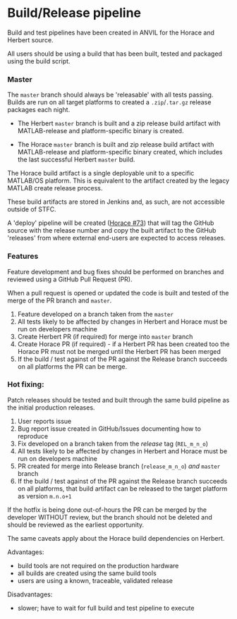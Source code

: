 # Build/Release pipeline

Build and test pipelines have been created in ANVIL for the Horace and Herbert source.

All users should be using a build that has been built, tested and packaged using the build script.

### Master

The `master` branch should always be 'releasable' with all tests passing. Builds are run on all target platforms to created a `.zip`/`.tar.gz` release packages each night.

- The Herbert `master` branch is built and a zip release build artifact with MATLAB-release and platform-specific binary is created.

- The Horace `master` branch is built and zip release build artifact with MATLAB-release and platform-specific binary created, which includes the last successful Herbert `master` build.

The Horace build artifact is a single deployable unit to a specific MATLAB/OS platform. This is equivalent to the artifact created by the legacy MATLAB create release process.

These build artifacts are stored in Jenkins and, as such, are not accessible outside of STFC. 

A 'deploy' pipeline will be created ([Horace #73](https://github.com/pace-neutrons/Horace/issues/73)) that will tag the GitHub source with the release number and copy the built artifact to the GitHub 'releases' from where external end-users are expected to access releases.


### Features

Feature development and bug fixes should be performed on branches and reviewed using a GitHub Pull Request (PR).

When a pull request is opened or updated the code is built and tested of the merge of the PR branch and `master`.

1. Feature developed on a branch taken from the `master`
2. All tests likely to be affected by changes in Herbert and Horace must be run on developers machine
3. Create Herbert PR (if required) for merge into `master` branch
4. Create Horace PR (if required) - if a Herbert PR has been created too the Horace PR must not be merged until the Herbert PR has been merged
5. If the build / test against of the PR against the Release branch succeeds on all platforms the PR can be merge.

### Hot fixing:

Patch releases should be tested and built through the same build pipeline as the initial production releases.

1. User reports issue
2. Bug report issue created in GitHub/Issues documenting how to reproduce
3. Fix developed on a branch taken from the *release* tag (`REL_m_n_o`)
4. All tests likely to be affected by changes in Herbert and Horace must be run on developers machine
5. PR created for merge into Release branch (`release_m_n_o`) *and* `master` branch
6. If the build / test against of the PR against the Release branch succeeds on all platforms, that build artifact can be released to the target platform as version `m.n.o+1`

If the hotfix is being done out-of-hours the PR can be merged by the developer WITHOUT review, but the branch should not be deleted and should be reviewed as the earliest opportunity.

The same caveats apply about the Horace build dependencies on Herbert.

Advantages:

- build tools are not required on the production hardware
- all builds are created using the same build tools
- users are using a known, traceable, validated release

Disadvantages:

- slower; have to wait for full build and test pipeline to execute